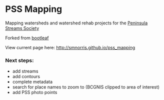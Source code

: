 PSS Mapping
========

Mapping watersheds and watershed rehab projects for the [Peninsula Streams Society](http://peninsulastreams.ca)

Forked from [bootleaf](http://bmcbride.github.io/bootleaf)

View current page here: http://smnorris.github.io/pss_mapping

### Next steps:
* add streams
* add contours
* complete metadata
* search for place names to zoom to (BCGNIS clipped to area of interest)
* add PSS photo points
